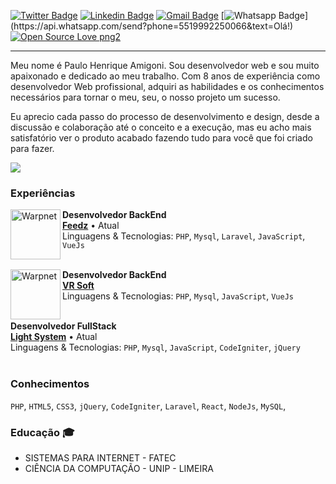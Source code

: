 

<p align="center">
   
[![Twitter Badge](https://img.shields.io/badge/-@pauloamigoni-1ca0f1?style=flat-square&labelColor=1ca0f1&logo=twitter&logoColor=white&link=https://twitter.com/pauloamigoni)](https://twitter.com/pauloamigoni) [![Linkedin Badge](https://img.shields.io/badge/-PauloAmigoni-blue?style=flat-square&logo=Linkedin&logoColor=white&link=https://www.linkedin.com/in/paulo-henrique-amigoni-a7076732/)](https://www.linkedin.com/in/paulo-henrique-amigoni-a7076732/) [![Gmail Badge](https://img.shields.io/badge/-paulo.amigoni@gmail.com-c14438?style=flat-square&logo=Gmail&logoColor=white&link=mailto:paulo.amigoni@gmail.com)](mailto:paulo.amigoni@gmail.com) [![Whatsapp Badge](https://img.shields.io/badge/-Whatsapp-4CA143?style=flat-square&labelColor=4CA143&logo=whatsapp&logoColor=white&link=https://api.whatsapp.com/send?phone=5519992250066&text=Olá!)](https://api.whatsapp.com/send?phone=5519992250066&text=Olá!)  [![Open Source Love png2](https://badges.frapsoft.com/os/v2/open-source.png?v=103)](https://github.com/ellerbrock/open-source-badges/)

</p>

<p align="center">
   <hr/>
</p>



Meu nome é Paulo Henrique Amigoni. Sou desenvolvedor web e sou muito apaixonado e dedicado ao meu trabalho. Com 8 anos de experiência como desenvolvedor Web profissional, adquiri as habilidades e os conhecimentos necessários para tornar o meu, seu, o nosso projeto um sucesso.

Eu aprecio cada passo do processo de desenvolvimento e design, desde a discussão e colaboração até o conceito e a execução, mas eu acho mais satisfatório ver o produto acabado fazendo tudo para você que foi criado para fazer.

<p align="left">
   <img src="http://img.shields.io/static/v1?label=WEB&message=DEVELOPER&color=RED&style=for-the-badge"/>
</p>


### Experiências

[<img align="left" height="auto" width="80px" alt="Warpnet" src="https://www.feedz.com.br/assets/img/growth/totvs.webp"/>](https://www.feedz.com.br/)

**Desenvolvedor BackEnd** \
[**Feedz**](https://www.feedz.com.br/) • Atual \
Linguagens & Tecnologias: `PHP`, `Mysql`, `Laravel`, `JavaScript`, `VueJs`\
<br/>


[<img align="left" height="auto" width="80px" alt="Warpnet" src="https://www.vrsoft.com.br/storage/settings/May2021/lZA5eprMiWbhXfVBCF39.png"/>](https://www.vrsoft.com.br/)

**Desenvolvedor BackEnd** \
[**VR Soft**](https://www.vrsoft.com.br/)\
Linguagens & Tecnologias: `PHP`, `Mysql`, `JavaScript`, `VueJs`\
<br/>

**Desenvolvedor FullStack** \
[**Light System**](https://www.lightsystemsoft.com.br/) • Atual \
Linguagens & Tecnologias: `PHP`, `Mysql`, `JavaScript`, `CodeIgniter`, `jQuery`\
<br/>




### Conhecimentos
 `PHP`,
 `HTML5`,
 `CSS3`,
 `jQuery`,
 `CodeIgniter`,
 `Laravel`,
 `React`,
 `NodeJs`,
 `MySQL`,

### Educação  :mortar_board:
- SISTEMAS PARA INTERNET - FATEC 
- CIÊNCIA DA COMPUTAÇÃO - UNIP - LIMEIRA







